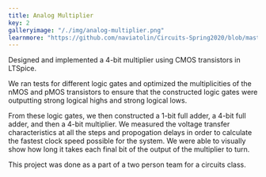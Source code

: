 ```yaml
---
title: Analog Multiplier
key: 2
galleryimage: "/./img/analog-multiplier.png"
learnmore: "https://github.com/naviatolin/Circuits-Spring2020/blob/master/Final.%20Analog%204-Bit%20Multiplier%20with%20CMOS/An_Analog_Four-Bit_Multiplier_Using_CMOS_Transistors.pdf"
---
```

Designed and implemented a 4-bit multiplier using CMOS transistors in LTSpice.

We ran tests for different logic gates and optimized the multiplicities of the nMOS and pMOS transistors to ensure that the constructed logic gates were outputting strong logical highs and strong logical lows. 

From these logic gates, we then constructed a 1-bit full adder, a 4-bit full adder, and then a 4-bit multiplier. We measured the voltage transfer characteristics at all the steps and propogation delays in order to calculate the fastest clock speed possible for the system. We were able to visually show how long it takes each final bit of the output of the multiplier to turn.

This project was done as a part of a two person team for a circuits class.
